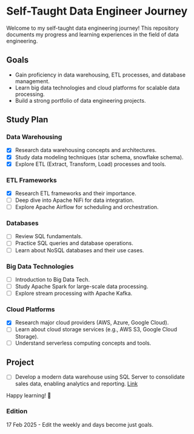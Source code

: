 # Self-Taught Data Engineer Journey

Welcome to my self-taught data engineering journey! This repository documents my progress and learning experiences in the field of data engineering.

## Goals

- Gain proficiency in data warehousing, ETL processes, and database management.
- Learn big data technologies and cloud platforms for scalable data processing.
- Build a strong portfolio of data engineering projects.

## Study Plan

### Data Warehousing
- [x] Research data warehousing concepts and architectures.
- [x] Study data modeling techniques (star schema, snowflake schema).
- [x] Explore ETL (Extract, Transform, Load) processes and tools.

### ETL Frameworks
- [x] Research ETL frameworks and their importance.
- [ ] Deep dive into Apache NiFi for data integration.
- [ ] Explore Apache Airflow for scheduling and orchestration.

### Databases
- [ ] Review SQL fundamentals.
- [ ] Practice SQL queries and database operations.
- [ ] Learn about NoSQL databases and their use cases.

### Big Data Technologies
- [ ] Introduction to Big Data Tech.
- [ ] Study Apache Spark for large-scale data processing.
- [ ] Explore stream processing with Apache Kafka.

### Cloud Platforms
- [x] Research major cloud providers (AWS, Azure, Google Cloud).
- [ ] Learn about cloud storage services (e.g., AWS S3, Google Cloud Storage).
- [ ] Understand serverless computing concepts and tools.

## Project 
- [ ] Develop a modern data warehouse using SQL Server to consolidate sales data, enabling analytics and reporting. [Link](/sql-data-warehouse-project/README.md)


Happy learning! 🚀

### Edition

17 Feb 2025 - Edit the weekly and days become just goals. 